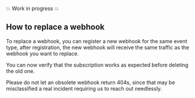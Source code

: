 <!-- START_METADATA
---
title: Webhooks API Frequently Asked Questions
sidebar_label: FAQ
sidebar_position: 3
pagination_next: null
pagination_prev: null
---
END_METADATA -->

💥 Work in progress 💥

## How to replace a webhook

To replace a webhook, you can register a new webhook for the same event type,
after registration, the new webhook will receive the same traffic as the webhook
you want to replace.

You can now verify that the subscription works as expected before deleting the
old one.

Please do not let an obsolete webhook return 404s, since that may be
misclassified a real incident requiring us to reach out needlessly.
